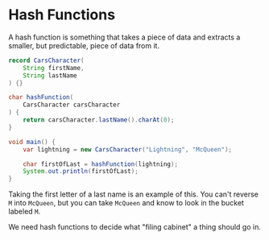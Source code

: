# Hash Functions

A hash function is something that takes a piece of data
and extracts a smaller, but predictable, piece of data from it.

```java
record CarsCharacter(
    String firstName, 
    String lastName
) {}

char hashFunction(
    CarsCharacter carsCharacter
) {
    return carsCharacter.lastName().charAt(0);
}

void main() {
    var lightning = new CarsCharacter("Lightning", "McQueen");

    char firstOfLast = hashFunction(lightning);
    System.out.println(firstOfLast);
}
```

Taking the first letter of a last name is an example of this. You can't
reverse `M` into `McQueen`, but you can take `McQueen` and know to look
in the bucket labeled `M`.

We need hash functions to decide what "filing cabinet"
a thing should go in.